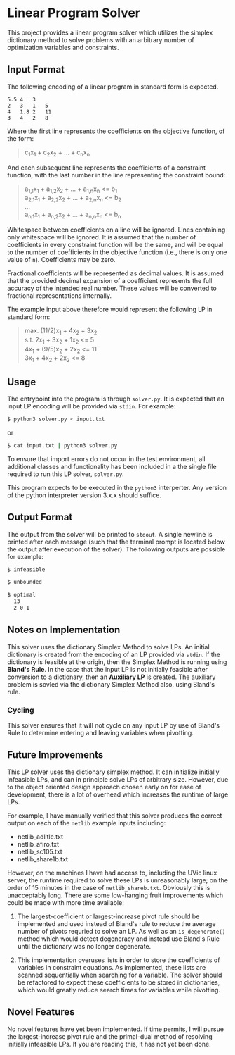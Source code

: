 # Linear Program Solver
This project provides a linear program solver which utilizes the simplex dictionary method to solve problems with an arbitrary number of optimization variables and constraints.

## Input Format
The following encoding of a linear program in standard form is expected.

```
5.5	4	3
2	3	1	5
4	1.8	2	11
3	4	2	8
```

Where the first line represents the coefficients on the objective function, of the form:

> c<sub>1</sub>x<sub>1</sub> + c<sub>2</sub>x<sub>2</sub> + ... + c<sub>n</sub>x<sub>n</sub>

And each subsequent line represents the coefficients of a constraint function, with the last number in the line representing the constraint bound:

> a<sub>1,1</sub>x<sub>1</sub> + a<sub>1,2</sub>x<sub>2</sub> + ... + a<sub>1,n</sub>x<sub>n</sub> <= b<sub>1</sub>  
> a<sub>2,1</sub>x<sub>1</sub> + a<sub>2,2</sub>x<sub>2</sub> + ... + a<sub>2,n</sub>x<sub>n</sub> <= b<sub>2</sub>  
> ...  
> a<sub>n,1</sub>x<sub>1</sub> + a<sub>n,2</sub>x<sub>2</sub> + ... + a<sub>n,n</sub>x<sub>n</sub> <= b<sub>n</sub> 

Whitespace between coefficients on a line will be ignored. Lines containing only whitespace will be ignored. It is assumed that the number of  coefficients in every constraint function will be the same, and will be equal to the number of  coefficients in the objective function (i.e., there is only one value of `n`). Coefficients may be zero.

Fractional coefficients will be represented as decimal values. It is assumed that the provided decimal expansion of a coefficient represents the full accuracy of the intended real number. These values will be converted to fractional representations internally. 

The example input above therefore would represent the following LP in standard form:

> max. (11/2)x<sub>1</sub> + 4x<sub>2</sub> + 3x<sub>2</sub>  
> s.t. 2x<sub>1</sub> + 3x<sub>2</sub> + 1x<sub>2</sub> <= 5  
> 4x<sub>1</sub> + (9/5)x<sub>2</sub> + 2x<sub>2</sub> <= 11  
> 3x<sub>1</sub> + 4x<sub>2</sub> + 2x<sub>2</sub> <= 8

## Usage
The entrypoint into the program is through `solver.py`. It is expected that an input LP encoding will be provided via `stdin`. For example:

```bash
$ python3 solver.py < input.txt
```
or
```bash
$ cat input.txt | python3 solver.py
```

To ensure that import errors do not occur in the test environment, all additional classes and functionality has been included in a the single file required to run this LP solver, `solver.py`.

This program expects to be executed in the `python3` interperter. Any version of the python interpreter version 3.x.x should suffice.

## Output Format

The output from the solver will be printed to `stdout`. A single newline is printed after each message (such that the terminal prompt is located below the output after execution of the solver). The following outputs are possible for example:

```bash
$ infeasible

$ unbounded

$ optimal
  13
  2 0 1

```

## Notes on Implementation

This solver uses the dictionary Simplex Method to solve LPs. An initial dictionary is created from the encoding of an LP provided via `stdin`. If the dictionary is feasible at the origin, then the Simplex Method is running using **Bland's Rule**. In the case that the input LP is not initially feasible after conversion to a dictionary, then an **Auxiliary LP** is created. The auxiliary problem is sovled via the dictionary Simplex Method also, using Bland's rule.

### Cycling

This solver ensures that it will not cycle on any input LP by use of Bland's Rule to determine entering and leaving variables when pivotting.

## Future Improvements

This LP solver uses the dictionary simplex method. It can initialize initially infeasible LPs, and can in principle solve LPs of arbitrary size. However, due to the object oriented design approach chosen early on for ease of development, there is a lot of overhead which increases the runtime of large LPs.

For example, I have manually verified that this solver produces the correct output on each of the `netlib` example inputs including:
- netlib_adlitle.txt
- netlib_afiro.txt
- netlib_sc105.txt
- netlib_share1b.txt

However, on the machines I have had access to, including the UVic linux server, the runtime required to solve these LPs is unreasonably large; on the order of 15 minutes in the case of `netlib_shareb.txt`. Obviously this is unacceptably long. There are some low-hanging fruit improvements which could be made with more time available:

1. The largest-coefficient or largest-increase pivot rule should be implemented and used instead of Bland's rule to reduce the average number of pivots requried to solve an LP. As well as an `is_degenerate()` method which would detect degeneracy and instead use Bland's Rule until the dictionary was no longer degenerate.

2. This implementation overuses lists in order to store the coefficients of variables in constraint equations. As implemented, these lists are scanned sequentially when searching for a variable. The solver should be refactored to expect these coefficients to be stored in dictionaries, which would greatly reduce search times for variables while pivotting.

## Novel Features

No novel features have yet been implemented. If time permits, I will pursue the largest-increase pivot rule and the primal-dual method of resolving initially infeasible LPs. If you are reading this, it has not yet been done.



